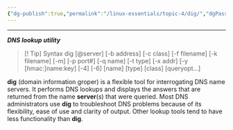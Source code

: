```yaml
---
{"dg-publish":true,"permalink":"/linux-essentials/topic-4/dig/","dgPassFrontmatter":true}
---
```


---
___DNS lookup utility___

> [! Tip] Syntax
	 dig [@server] [-b address] [-c class] [-f filename] [-k filename] [-m] [-p port#] [-q name] [-t type] [-x addr] [-y [hmac:]name:key] [-4] [-6] [name] [type] [class] [queryopt...]

**dig** (domain information groper) is a flexible tool for interrogating DNS name servers. It performs DNS lookups and displays the answers that are returned from the name **server**(s) that were queried. Most DNS administrators use **dig** to troubleshoot DNS problems because of its flexibility, ease of use and clarity of output. Other lookup tools tend to have less functionality than **dig**.